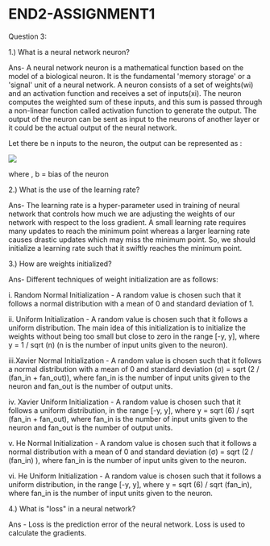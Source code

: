 # END2-ASSIGNMENT1
Question 3:

1.) What is a neural network neuron?

Ans- A neural network neuron is a mathematical function based on the model of a biological neuron. It is the fundamental &#39;memory storage&#39; or a &#39;signal&#39; unit of a neural network. A neuron consists of a set of weights(wi) and an activation function and receives a set of inputs(xi). The neuron computes the weighted sum of these inputs, and this sum is passed through a non-linear function called activation function to generate the output. The output of the neuron can be sent as input to the neurons of another layer or it could be the actual output of the neural network.

Let there be n inputs to the neuron, the output can be represented as : 

   <img src="https://render.githubusercontent.com/render/math?math=z = \tanh ( \sum_{i=1}^{n}  {w}_{i} {x}_{i} + b )">


where , b = bias of the neuron

2.) What is the use of the learning rate?

Ans- The learning rate is a hyper-parameter used in training of neural network that controls how much we are adjusting the weights of our network with respect to the loss gradient.
A small learning rate requires many updates to reach the minimum point whereas a larger learning rate causes drastic updates which may miss the minimum point. So, we should initialize a learning rate such that it swiftly reaches the minimum point.

3.) How are weights initialized?

Ans- Different techniques of weight initialization are as follows:

i. Random Normal Initialization - A random value is chosen such that it follows a normal distribution with a mean of 0 and standard deviation of 1.

ii. Uniform Initialization - A random value is chosen such that it follows a uniform distribution. The main idea of this initialization is to initialize the weights without being too small but close to zero in the range [-y, y], where y = 1 / sqrt (n) (n is the number of input units given to the neuron).

iii.Xavier Normal Initialization - A random value is chosen such that it follows a normal distribution with a mean of 0 and standard deviation (σ) = sqrt (2 / (fan\_in + fan\_out)), where fan\_in is the number of input units given to the neuron and fan\_out is the number of output units.

iv. Xavier Uniform Initialization - A random value is chosen such that it follows a uniform distribution, in the range [-y, y], where
y = sqrt (6) / sqrt (fan\_in + fan\_out), where fan\_in is the number of input units given to the neuron and fan\_out is the number of output units.

v. He Normal Initialization - A random value is chosen such that it follows a normal distribution with a mean of 0 and standard deviation (σ) = sqrt (2 / (fan\_in) ), where fan\_in is the number of input units given to the neuron.

vi. He Uniform Initialization - A random value is chosen such that it follows a uniform distribution, in the range [-y, y], where
y = sqrt (6) / sqrt (fan\_in), where fan\_in is the number of input units given to the neuron.

4.) What is &quot;loss&quot; in a neural network?

Ans - Loss is the prediction error of the neural network. Loss is used to calculate the gradients.
